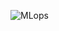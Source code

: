 ![MLops](https://www.google.com/search?sxsrf=ALeKk03fUUtc1hYs3sff8b_YtpcSFPsf1g%3A1601616131798&source=hp&ei=A7l2X4nTLoqj4-EP3f2_qAw&q=jenkins+image&oq=jenkins+image&gs_lcp=ChFtb2JpbGUtZ3dzLXdpei1ocBADMgIIADICCAAyAggAMgIIADICCAAyAggAMgIIADICCAA6BwgjEOoCECc6BwguEOoCECc6BAgjECc6BAguECc6BQgAEJECOgUIABCxAzoFCC4QkQI6CAgAELEDEIMBOggIABCxAxCRAjoFCC4QsQNQsFZY67YBYKC7AWgAcAB4AIAB-gWIAY8fkgEKMi0xMi4xLjYtMZgBAKABAbABDw&sclient=mobile-gws-wiz-hp#imgrc=fuOf8fOoWhRJrM)
